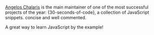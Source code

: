 [Angelos Chalaris](https://www.chalarangelo.me/) is the main maintainer of one of the most successful projects of the year: {30-seconds-of-code}, a collection of JavaScript snippets. concise and well commented.

A great way to learn JavaScript by the example!